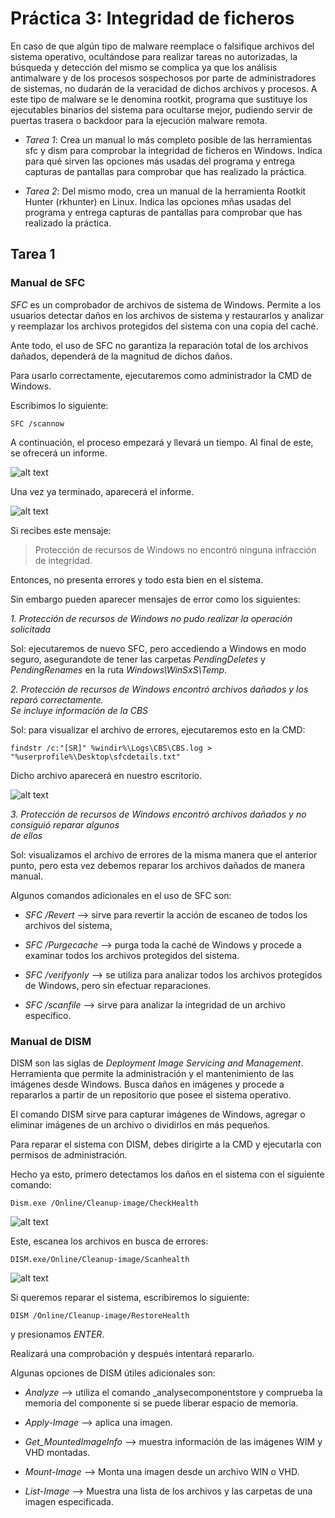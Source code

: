 # Práctica 3: Integridad de ficheros

En caso de que algún tipo de malware reemplace o falsifique archivos del sistema operativo,
ocultándose para realizar tareas no autorizadas, la búsqueda y detección del mismo se complica 
ya que los análisis antimalware y de los procesos sospechosos por parte de administradores 
de sistemas, no dudarán de la veracidad de dichos archivos y procesos. 
A este tipo de malware se le denomina rootkit, programa que sustituye los ejecutables binarios 
del sistema para ocultarse mejor, pudiendo servir de puertas trasera o backdoor 
para la ejecución malware remota.


* *Tarea 1*: Crea un manual lo más completo posible de las herramientas sfc y dism 
	     para comprobar la integridad de ficheros en Windows. 
	     Indica para qué sirven las opciones más usadas del programa y 
	     entrega capturas de pantallas para comprobar que has realizado la práctica.


* *Tarea 2*: Del mismo modo, crea un manual de la herramienta Rootkit Hunter (rkhunter) en Linux. 
	     Indica las opciones mñas usadas del programa y entrega 
	     capturas de pantallas para comprobar que has realizado la práctica.



## Tarea 1


### Manual de SFC


*SFC* es un comprobador de archivos de sistema de Windows. Permite a los usuarios detectar daños
en los archivos de sistema y restaurarlos y analizar y reemplazar los archivos protegidos del
sistema con una copia del caché.

Ante todo, el uso de SFC no garantiza la reparación total de los archivos dañados, dependerá
de la magnitud de dichos daños.


Para usarlo correctamente, ejecutaremos como administrador la CMD de Windows.

Escribimos lo siguiente:

```SFC /scannow```

A continuación, el proceso empezará y llevará un tiempo. Al final de este, se ofrecerá un informe.

![alt text](https://github.com/ManuelLoraRoman/Prueba/blob/master/Imágenes/26.png)

Una vez ya terminado, aparecerá el informe.

![alt text](https://github.com/ManuelLoraRoman/Prueba/blob/master/Imágenes/27.png)

Si recibes este mensaje:

> Protección de recursos de Windows no encontró ninguna infracción de integridad.

Entonces, no presenta errores y todo esta bien en el sistema.

Sin embargo pueden aparecer mensajes de error como los siguientes:


   *1. Protección de recursos de Windows no pudo realizar la operación solicitada*  

Sol: ejecutaremos de nuevo SFC, pero accediendo a Windows en modo seguro, asegurandote de tener
     las carpetas _PendingDeletes_ y _PendingRenames_ en la ruta _Windows\WinSxS\Temp_.


   *2. Protección de recursos de Windows encontró archivos dañados y los reparó correctamente.  
       Se incluye información de la CBS*  

Sol: para visualizar el archivo de errores, ejecutaremos esto en la CMD:

```findstr /c:"[SR]" %windir%\Logs\CBS\CBS.log > "%userprofile%\Desktop\sfcdetails.txt"```

Dicho archivo aparecerá en nuestro escritorio.

![alt text](https://github.com/ManuelLoraRoman/Prueba/blob/master/Imágenes/28.png)

   *3. Protección de recursos de Windows encontró archivos dañados y no consiguió reparar algunos  
       de ellos*    

Sol: visualizamos el archivo de errores de la misma manera que el anterior punto, pero esta vez
     debemos reparar los archivos dañados de manera manual.

Algunos comandos adicionales en el uso de SFC son:


* *SFC /Revert* --> sirve para revertir la acción de escaneo de todos los archivos del sistema,

* *SFC /Purgecache* --> purga toda la caché de Windows y procede a examinar todos los archivos
			protegidos del sistema.

* *SFC /verifyonly* --> se utiliza para analizar todos los archivos protegidos de Windows, pero
			sin efectuar reparaciones.

* *SFC /scanfile* --> sirve para analizar la integridad de un archivo específico.


### Manual de DISM

DISM son las siglas de _Deployment Image Servicing and Management_. Herramienta que permite la
administración y el mantenimiento de las imágenes desde Windows. Busca daños en imágenes y
procede a repararlos a partir de un repositorio que posee el sistema operativo.

El comando DISM sirve para capturar imágenes de Windows, agregar o eliminar imágenes de un
archivo o dividirlos en más pequeños.

Para reparar el sistema con DISM, debes dirigirte a la CMD y ejecutarla con permisos de
administración.

Hecho ya esto, primero detectamos los daños en el sistema con el siguiente comando:

```Dism.exe /Online/Cleanup-image/CheckHealth```

![alt text](https://github.com/ManuelLoraRoman/Prueba/blob/master/Imágenes/29.png)

Este, escanea los archivos en busca de errores:

```DISM.exe/Online/Cleanup-image/Scanhealth```

![alt text](https://github.com/ManuelLoraRoman/Prueba/blob/master/Imágenes/30.png)

Si queremos reparar el sistema, escribiremos lo siguiente:

```DISM /Online/Cleanup-image/RestoreHealth```

y presionamos _ENTER_.

Realizará una comprobación y después intentará repararlo.


Algunas opciones de DISM útiles adicionales son:


* *Analyze* --> utiliza el comando _analysecomponentstore y comprueba la memoria del componente
		si se puede liberar espacio de memoria.


* *Apply-Image* --> aplica una imagen.

* *Get_MountedImageInfo* --> muestra información de las imágenes WIM y VHD montadas.

* *Mount-Image* --> Monta una imagen desde un archivo WIN o VHD.

* *List-Image* --> Muestra una lista de los archivos y las carpetas de una imagen especificada.


